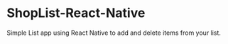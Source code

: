 # ShopList-React-Native


Simple List app using React Native to add and delete items from your list.
